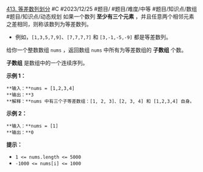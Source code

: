 [413. 等差数列划分](https://leetcode.cn/problems/arithmetic-slices/)
#C #2023/12/25 #题目/ #题目/难度/中等 #题目/知识点/数组 #题目/知识点/动态规划
如果一个数列 **至少有三个元素** ，并且任意两个相邻元素之差相同，则称该数列为等差数列。

- 例如，`[1,3,5,7,9]`、`[7,7,7,7]` 和 `[3,-1,-5,-9]` 都是等差数列。

给你一个整数数组 `nums` ，返回数组 `nums` 中所有为等差数组的 **子数组** 个数。

**子数组** 是数组中的一个连续序列。

**示例 1：**

	**输入：**nums = [1,2,3,4]
	**输出：**3
	**解释：**nums 中有三个子等差数组：[1, 2, 3]、[2, 3, 4] 和 [1,2,3,4] 自身。

**示例 2：**

	**输入：**nums = [1]
	**输出：**0

**提示：**

- `1 <= nums.length <= 5000`
- `-1000 <= nums[i] <= 1000`